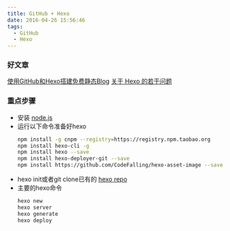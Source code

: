 ```yaml
---
title: GitHub + Hexo
date: 2016-04-26 15:56:46
tags:
  - GitHub
  - Hexo
---
```


### 好文章

[使用GitHub和Hexo搭建免费静态Blog](http://wsgzao.github.io/post/hexo-guide/)
[关于 Hexo 的若干问题](http://bubkoo.com/2013/12/16/hexo-issure/)

### 重点步骤

- 安装 [node.js](http://nodejs.org)
- 运行以下命令准备好hexo
    ```bash
    npm install -g cnpm --registry=https://registry.npm.taobao.org
    npm install hexo-cli -g
    npm install hexo --save
    npm install hexo-deployer-git --save
    npm install https://github.com/CodeFalling/hexo-asset-image --save
    ```
- hexo init或者git clone已有的 [hexo repo](https://github.com/folger/hexo)
- 主要的hexo命令
    ```bash
    hexo new
    hexo server
    hexo generate
    hexo deploy
    ```
